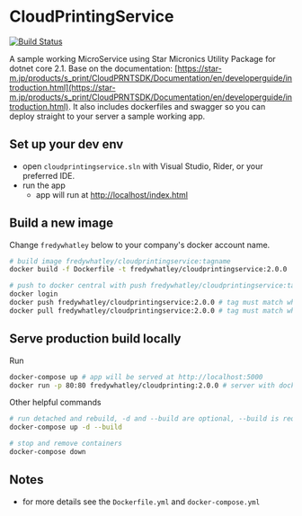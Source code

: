 # CloudPrintingService

[![Build Status](https://travis-ci.org/joemccann/dillinger.svg?branch=master)](https://travis-ci.org/joemccann/dillinger)

A sample working MicroService using Star Micronics Utility Package for dotnet core 2.1. Base on the documentation: [https://star-m.jp/products/s_print/CloudPRNTSDK/Documentation/en/developerguide/introduction.html](https://star-m.jp/products/s_print/CloudPRNTSDK/Documentation/en/developerguide/introduction.html). It also includes dockerfiles and swagger so you can deploy straight to your server a sample working app.

## Set up your dev env
  - open `cloudprintingservice.sln` with Visual Studio, Rider, or your preferred IDE.
  - run the app
    - app will run at [http://localhost/index.html](http://localhost/index.html)
## Build a new image
Change `fredywhatley` below to your company's docker account name.
```sh
# build image fredywhatley/cloudprintingservice:tagname 
docker build -f Dockerfile -t fredywhatley/cloudprintingservice:2.0.0 . # make sure to update the tag

# push to docker central with push fredywhatley/cloudprintingservice:tagname 
docker login
docker push fredywhatley/cloudprintingservice:2.0.0 # tag must match what you used above
docker pull fredywhatley/cloudprintingservice:2.0.0 # tag must match what you used above
```

## Serve production build locally
Run
```sh
docker-compose up # app will be served at http://localhost:5000
docker run -p 80:80 fredywhatley/cloudprinting:2.0.0 # server with docker locally or in host, use -d for detached mode

```

Other helpful commands
```sh
# run detached and rebuild, -d and --build are optional, --build is required when app needs to be rebuilt
docker-compose up -d --build 

# stop and remove containers
docker-compose down 
```

## Notes
- for more details see the `Dockerfile.yml` and `docker-compose.yml`



